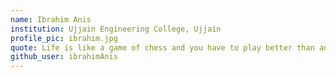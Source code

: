 ```yaml
---
name: Ibrahim Anis
institution: Ujjain Engineering College, Ujjain
profile_pic: ibrahim.jpg
quote: Life is like a game of chess and you have to play better than anyone else!
github_user: ibrahimAnis
---
```

